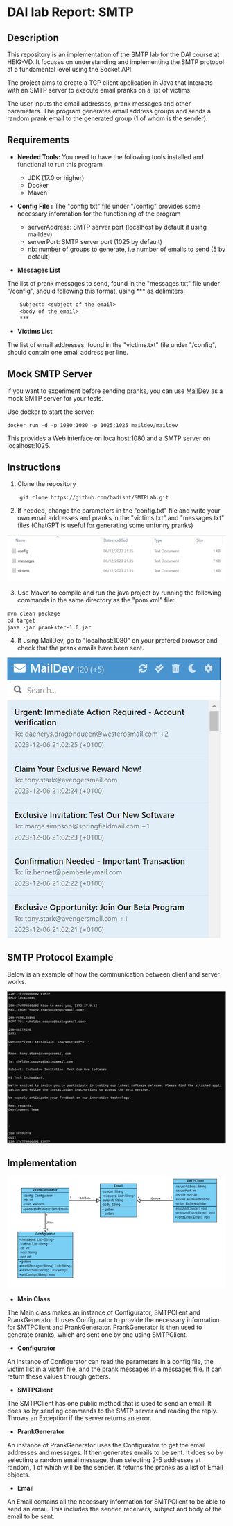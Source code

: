 DAI lab Report: SMTP
=============

Description
----------
This repository is an implementation of the SMTP lab for the DAI course at HEIG-VD. It focuses on understanding and implementing the SMTP protocol at a fundamental level using the Socket API. 

The project aims to create a TCP client application in Java that interacts with an SMTP server to execute email pranks on a list of victims. 

The user inputs the email addresses, prank messages and other parameters. 
The program generates email address groups and sends a random prank email to the generated group (1 of whom is the sender).

Requirements
-----------
* **Needed Tools:** You need to have the following tools installed and functional to run this program
  - JDK (17.0 or higher)
  - Docker
  - Maven

* **Config File :** The "config.txt" file under "/config" provides some necessary information for the functioning of the program
	- serverAddress: SMTP server port (localhost by default if using maildev)
    - serverPort: SMTP server port (1025 by default)
    - nb: number of groups to generate, i.e number of emails to send (5 by default)

* **Messages List**

The list of prank messages to send, found in the "messages.txt" file under "/config", should following this format, using *** as delimiters:
```
    Subject: <subject of the email>
    <body of the email>
    ***
```

* **Victims List**

The list of email addresses, found in the "victims.txt" file under "/config", should contain one email address per line.

Mock SMTP Server
-----------------------
If you want to experiment before sending pranks, you can use [MailDev](https://github.com/maildev/maildev) as a mock SMTP server for your tests.

Use docker to start the server:

    docker run -d -p 1080:1080 -p 1025:1025 maildev/maildev

This provides a Web interface on localhost:1080 and a SMTP server on localhost:1025.

Instructions
-----------
1. Clone the repository
```
    git clone https://github.com/badisnt/SMTPLab.git
```
2. If needed, change the parameters in the "config.txt" file and write your own email addresses and pranks in the "victims.txt" and "messages.txt" files (ChatGPT is useful for generating some unfunny pranks)

![image](https://github.com/badisnt/SMTPLab/blob/main/figures/configFiles.png)

3. Use Maven to compile and run the java project by running the following commands in the same directory as the "pom.xml" file:
```
mvn clean package
cd target
java -jar prankster-1.0.jar
``` 
4. If using MailDev, go to "localhost:1080" on your prefered browser and check that the prank emails have been sent.

![image](https://github.com/badisnt/SMTPLab/blob/main/figures/Screenshot%202023-12-06%20210257.png)

SMTP Protocol Example
-------
Below is an example of how the communication between client and server works.

![image](https://github.com/badisnt/SMTPLab/blob/main/figures/example.png)


Implementation
-------
![image](https://github.com/badisnt/SMTPLab/blob/main/figures/diagram.png)

* **Main Class**

The Main class makes an instance of Configurator, SMTPClient and PrankGenerator. It uses Configurator to provide the necessary information for SMTPClient and PrankGenerator.
PrankGenerator is then used to generate pranks, which are sent one by one using SMTPClient.

* **Configurator**

An instance of Configurator can read the parameters in a config file, the victim list in a victim file, and the prank messages in a messages file. It can return these values through getters.

* **SMTPClient**

The SMTPClient has one public method that is used to send an email. It does so by sending commands to the SMTP server and reading the reply. Throws an Exception if the server returns an error.

* **PrankGenerator**

An instance of PrankGenerator uses the Configurator to get the email addresses and messages. It then generates emails to be sent. It does so by selecting a random email message, then selecting 2-5 addresses at random, 1 of which will be the sender. It returns the pranks as a list of Email objects.

* **Email**

An Email contains all the necessary information for SMTPClient to be able to send an email. This includes the sender, receivers, subject and body of the email to be sent.